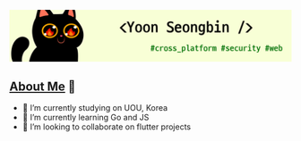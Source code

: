 ![banner](https://github.com/yansigit/yansigit/blob/main/assets/Github-Banner.gif?raw=true)

## [About Me](https://yansigit.github.io) 👋

- 🔭 I’m currently studying on UOU, Korea
- 🌱 I’m currently learning Go and JS
- 👯 I’m looking to collaborate on flutter projects
